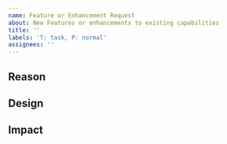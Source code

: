 ```yaml
---
name: Feature or Enhancement Request
about: New Features or enhancements to existing capabilities
title: ''
labels: 'T: task, P: normal'
assignees: ''
---
```


## Reason

<!--Why do you need this feature or what is the enhancement?-->

## Design

<!--A concise description (design) of what you want to happen.--->

## Impact

<!--Will the enhancement change existing public APIs, internal APIs, or add something new?-->
